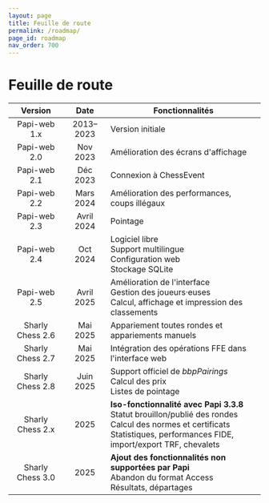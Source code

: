 ```yaml
---
layout: page
title: Feuille de route
permalink: /roadmap/
page_id: roadmap
nav_order: 700
---
```


# Feuille de route

|     Version      |    Date    | Fonctionnalités                                                                                                                                                                      |
|:----------------:|:----------:|--------------------------------------------------------------------------------------------------------------------------------------------------------------------------------------|
|   Papi-web 1.x   | 2013–2023  | Version initiale                                                                                                                                                                     |
|   Papi-web 2.0   |  Nov 2023  | Amélioration des écrans d'affichage                                                                                                                                                  |
|   Papi-web 2.1   |  Déc 2023  | Connexion à ChessEvent                                                                                                                                                               |
|   Papi-web 2.2   | Mars 2024  | Amélioration des performances, coups illégaux                                                                                                                                        |
|   Papi-web 2.3   | Avril 2024 | Pointage                                                                                                                                                                             |
|   Papi-web 2.4   |  Oct 2024  | Logiciel libre<br/>Support multilingue<br/>Configuration web<br/>Stockage SQLite                                                                                                     |
|   Papi-web 2.5   | Avril 2025 | Amélioration de l'interface<br/>Gestion des joueurs·euses<br/>Calcul, affichage et impression des classements                                                                        |
| Sharly Chess 2.6 |  Mai 2025  | Appariement toutes rondes et appariements manuels                                                                                                                                    |
| Sharly Chess 2.7 |  Mai 2025  | Intégration des opérations FFE dans l'interface web                                                                                                                                  |
| Sharly Chess 2.8 | Juin 2025  | Support officiel de _bbpPairings_<br/>Calcul des prix<br/>Listes de pointage                                                                                                         |
| Sharly Chess 2.x |    2025    | **Iso-fonctionnalité avec Papi 3.3.8**<br/>Statut brouillon/publié des rondes<br/>Calcul des normes et certificats<br/>Statistiques, performances FIDE, import/export TRF, chevalets |
| Sharly Chess 3.0 |    2025    | **Ajout des fonctionnalités non supportées par Papi**<br/>Abandon du format Access<br/>Résultats, départages                                                                         |
